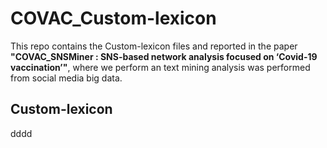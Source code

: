 # COVAC_Custom-lexicon

This repo contains the Custom-lexicon files and reported in the paper **"COVAC_SNSMiner : SNS-based network analysis focused on ‘Covid-19 vaccination’"**, where we perform an text mining analysis was performed from social media big data.

## Custom-lexicon

dddd
